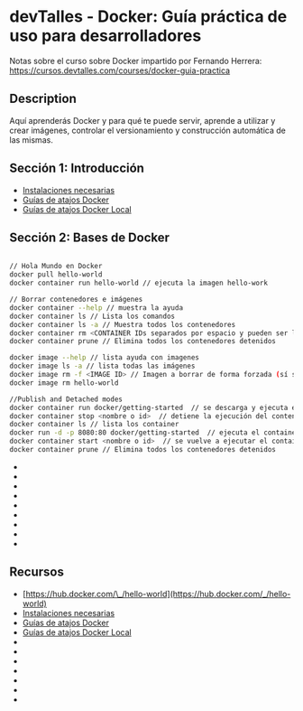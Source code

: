 # devTalles - Docker: Guía práctica de uso para desarrolladores

Notas sobre el curso sobre Docker impartido por Fernando Herrera: https://cursos.devtalles.com/courses/docker-guia-practica

## Description

Aquí aprenderás Docker y para qué te puede servir, aprende a utilizar y crear imágenes, controlar el versionamiento y construcción automática de las mismas.

## Sección 1: Introducción

- [Instalaciones necesarias](https://gist.github.com/Klerith/3f611ff0e5c15b733ac63365ab310a35)
- [Guías de atajos Docker](https://devtalles.com/files/docker-cheat-sheet.pdf)
- [Guías de atajos Docker Local](docs/docker-cheat-sheet.pdf)

## Sección 2: Bases de Docker

```sh

// Hola Mundo en Docker
docker pull hello-world
docker container run hello-world // ejecuta la imagen hello-work

// Borrar contenedores e imágenes
docker container --help // muestra la ayuda
docker container ls // Lista los comandos
docker container ls -a // Muestra todos los contenedores
docker container rm <CONTAINER IDs separados por espacio y pueden ser los primeros 3 caracteres> // Elimina un contenedor
docker container prune // Elimina todos los contenedores detenidos

docker image --help // lista ayuda con imagenes
docker image ls -a // lista todas las imágenes
docker image rm -f <IMAGE ID> // Imagen a borrar de forma forzada (sí se está ejecutando)
docker image rm hello-world

//Publish and Detached modes
docker container run docker/getting-started  // se descarga y ejecuta el contenedor pero no es accesible
docker container stop <nombre o id>  // detiene la ejecución del contenedor
docker container ls // lista los container
docker run -d -p 8080:80 docker/getting-started  // ejecuta el container y mapea el puerto 8080 de mi equipo con el 80 del contenedor
docker container start <nombre o id>  // se vuelve a ejecutar el container en el mismo puerto con que se ejecutó anteriormente
docker container prune // Elimina todos los contenedores detenidos
```

- []()
- []()
- []()
- []()
- []()
- []()
- []()
- []()
- []()

## Recursos

- [https://hub.docker.com/\_/hello-world](https://hub.docker.com/_/hello-world)
- [Instalaciones necesarias](https://gist.github.com/Klerith/3f611ff0e5c15b733ac63365ab310a35)
- [Guías de atajos Docker](https://devtalles.com/files/docker-cheat-sheet.pdf)
- [Guías de atajos Docker Local](docs/docker-cheat-sheet.pdf)
- []()
- []()
- []()
- []()
- []()
- []()
- []()
